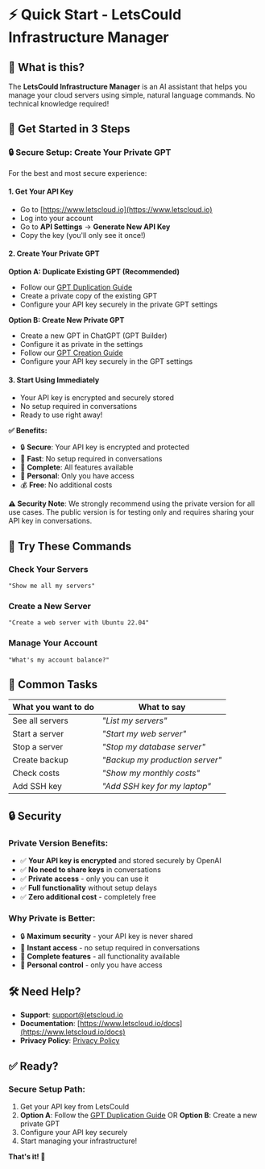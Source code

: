 # ⚡ Quick Start - LetsCould Infrastructure Manager

## 🎯 What is this?

The **LetsCould Infrastructure Manager** is an AI assistant that helps you manage your cloud servers using simple, natural language commands. No technical knowledge required!

## 🚀 Get Started in 3 Steps

### **🔒 Secure Setup: Create Your Private GPT**

For the best and most secure experience:

#### 1. Get Your API Key
- Go to [https://www.letscloud.io](https://www.letscloud.io)
- Log into your account
- Go to **API Settings** → **Generate New API Key**
- Copy the key (you'll only see it once!)

#### 2. Create Your Private GPT

**Option A: Duplicate Existing GPT (Recommended)**
- Follow our [GPT Duplication Guide](GPT_DUPLICATION_GUIDE.md)
- Create a private copy of the existing GPT
- Configure your API key securely in the private GPT settings

**Option B: Create New Private GPT**
- Create a new GPT in ChatGPT (GPT Builder)
- Configure it as private in the settings
- Follow our [GPT Creation Guide](GPT_CREATION_GUIDE.md)
- Configure your API key securely in the GPT settings

#### 3. Start Using Immediately
- Your API key is encrypted and securely stored
- No setup required in conversations
- Ready to use right away!

**✅ Benefits:**
- 🔒 **Secure**: Your API key is encrypted and protected
- 🚀 **Fast**: No setup required in conversations
- 🎯 **Complete**: All features available
- 👤 **Personal**: Only you have access
- 💰 **Free**: No additional costs

**⚠️ Security Note**: We strongly recommend using the private version for all use cases. The public version is for testing only and requires sharing your API key in conversations.

## 💬 Try These Commands

### Check Your Servers
```
"Show me all my servers"
```

### Create a New Server
```
"Create a web server with Ubuntu 22.04"
```

### Manage Your Account
```
"What's my account balance?"
```

## 🔧 Common Tasks

| What you want to do | What to say |
|-------------------|-------------|
| See all servers | *"List my servers"* |
| Start a server | *"Start my web server"* |
| Stop a server | *"Stop my database server"* |
| Create backup | *"Backup my production server"* |
| Check costs | *"Show my monthly costs"* |
| Add SSH key | *"Add SSH key for my laptop"* |

## 🔒 Security

### **Private Version Benefits:**
- ✅ **Your API key is encrypted** and stored securely by OpenAI
- ✅ **No need to share keys** in conversations
- ✅ **Private access** - only you can use it
- ✅ **Full functionality** without setup delays
- ✅ **Zero additional cost** - completely free

### **Why Private is Better:**
- 🔒 **Maximum security** - your API key is never shared
- 🚀 **Instant access** - no setup required in conversations
- 🎯 **Complete features** - all functionality available
- 👤 **Personal control** - only you have access

## 🛠️ Need Help?

- **Support**: support@letscloud.io
- **Documentation**: [https://www.letscloud.io/docs](https://www.letscloud.io/docs)
- **Privacy Policy**: [Privacy Policy](https://letscloud-community.github.io/letscloud-openapi-gpt/privacy-policy.html)

## ✅ Ready?

### **Secure Setup Path:**
1. Get your API key from LetsCould
2. **Option A**: Follow the [GPT Duplication Guide](GPT_DUPLICATION_GUIDE.md) OR **Option B**: Create a new private GPT
3. Configure your API key securely
4. Start managing your infrastructure!

**That's it! 🎉**
